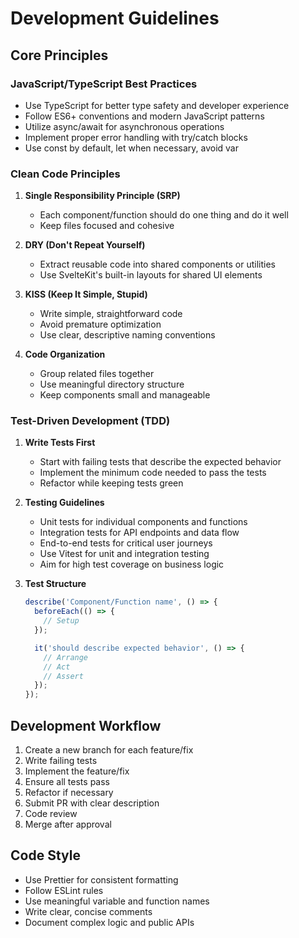 # Development Guidelines

## Core Principles

### JavaScript/TypeScript Best Practices
- Use TypeScript for better type safety and developer experience
- Follow ES6+ conventions and modern JavaScript patterns
- Utilize async/await for asynchronous operations
- Implement proper error handling with try/catch blocks
- Use const by default, let when necessary, avoid var

### Clean Code Principles
1. **Single Responsibility Principle (SRP)**
   - Each component/function should do one thing and do it well
   - Keep files focused and cohesive

2. **DRY (Don't Repeat Yourself)**
   - Extract reusable code into shared components or utilities
   - Use SvelteKit's built-in layouts for shared UI elements

3. **KISS (Keep It Simple, Stupid)**
   - Write simple, straightforward code
   - Avoid premature optimization
   - Use clear, descriptive naming conventions

4. **Code Organization**
   - Group related files together
   - Use meaningful directory structure
   - Keep components small and manageable

### Test-Driven Development (TDD)
1. **Write Tests First**
   - Start with failing tests that describe the expected behavior
   - Implement the minimum code needed to pass the tests
   - Refactor while keeping tests green

2. **Testing Guidelines**
   - Unit tests for individual components and functions
   - Integration tests for API endpoints and data flow
   - End-to-end tests for critical user journeys
   - Use Vitest for unit and integration testing
   - Aim for high test coverage on business logic

3. **Test Structure**
   ```javascript
   describe('Component/Function name', () => {
     beforeEach(() => {
       // Setup
     });

     it('should describe expected behavior', () => {
       // Arrange
       // Act
       // Assert
     });
   });
   ```

## Development Workflow
1. Create a new branch for each feature/fix
2. Write failing tests
3. Implement the feature/fix
4. Ensure all tests pass
5. Refactor if necessary
6. Submit PR with clear description
7. Code review
8. Merge after approval

## Code Style
- Use Prettier for consistent formatting
- Follow ESLint rules
- Use meaningful variable and function names
- Write clear, concise comments
- Document complex logic and public APIs
